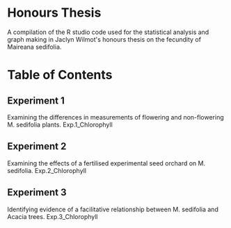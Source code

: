 # Honours Thesis
A compilation of the R studio code used for the statistical analysis and graph making in Jaclyn Wilmot's honours thesis on the fecundity of Maireana sedifolia.

# Table of Contents
## Experiment 1 
Examining the differences in measurements of flowering and non-flowering M. sedifolia plants.
Exp.1_Chlorophyll

## Experiment 2
Examining the effects of a fertilised experimental seed orchard on M. sedifolia.
Exp.2_Chlorophyll

## Experiment 3
Identifying evidence of a facilitative relationship between M. sedifolia and Acacia trees. 
Exp.3_Chlorophyll
